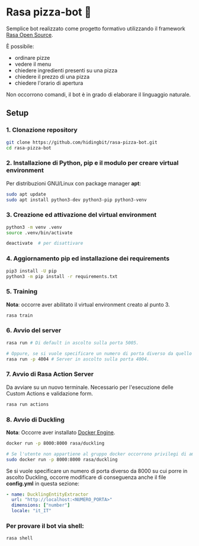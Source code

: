 # Rasa pizza-bot 🍕

Semplice bot realizzato come progetto formativo utilizzando il framework [Rasa Open Source](https://rasa.com/).

È possibile:
- ordinare pizze
- vedere il menu
- chiedere ingredienti presenti su una pizza
- chiedere il prezzo di una pizza
- chiedere l'orario di apertura

Non occorrono comandi, il bot è in grado di elaborare il linguaggio naturale.
## Setup 
### 1. Clonazione repository
```sh
git clone https://github.com/hidingbit/rasa-pizza-bot.git
cd rasa-pizza-bot
```
### 2. Installazione di Python, pip e il modulo per creare virtual environment 
Per distribuzioni GNU/Linux con package manager **apt**:
```sh
sudo apt update
sudo apt install python3-dev python3-pip python3-venv
```
### 3. Creazione ed attivazione del virtual environment
```sh
python3 -m venv .venv
source .venv/bin/activate

deactivate  # per disattivare
```
### 4. Aggiornamento pip ed installazione dei requirements
```sh
pip3 install -U pip
python3 -m pip install -r requirements.txt
```
### 5. Training
**Nota**: occorre aver abilitato il virtual environment creato al punto 3.
```sh
rasa train
```
### 6. Avvio del server
```sh
rasa run # Di default in ascolto sulla porta 5005.

# Oppure, se si vuole specificare un numero di porta diverso da quello di default
rasa run -p 4004 # Server in ascolto sulla porta 4004.
```
### 7. Avvio di Rasa Action Server
Da avviare su un nuovo terminale.
Necessario per l'esecuzione delle Custom Actions e validazione form.
```sh
rasa run actions
```
### 8. Avvio di Duckling
**Nota**: Occorre aver installato [Docker Engine](https://docs.docker.com/engine/install/).
```sh
docker run -p 8000:8000 rasa/duckling

# Se l'utente non appartiene al gruppo docker occorrono privilegi di amministratore.
sudo docker run -p 8000:8000 rasa/duckling
```
Se si vuole specificare un numero di porta diverso da 8000 su cui porre in ascolto Duckling, occorre modificare di conseguenza anche il file **config.yml** in questa sezione:
```yaml
- name: DucklingEntityExtractor
  url: "http://localhost:<NUMERO_PORTA>"
  dimensions: ["number"]
  locale: "it_IT"
```
### Per provare il bot via shell:
```sh
rasa shell
```
